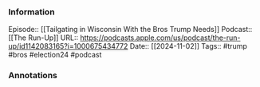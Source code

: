 ### Information

Episode:: [[Tailgating in Wisconsin With the Bros Trump Needs]]
Podcast:: [[The Run-Up]]
URL:: https://podcasts.apple.com/us/podcast/the-run-up/id1142083165?i=1000675434772
Date:: [[2024-11-02]]
Tags:: #trump #bros #election24 
#podcast


### Annotations

